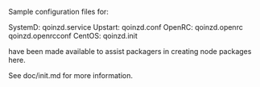 Sample configuration files for:

SystemD: qoinzd.service
Upstart: qoinzd.conf
OpenRC:  qoinzd.openrc
         qoinzd.openrcconf
CentOS:  qoinzd.init

have been made available to assist packagers in creating node packages here.

See doc/init.md for more information.
